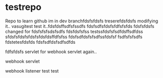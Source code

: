 # testrepo
Repo to learn github
im in dev branchfdsfsfdsfs
treserefdsfdsfs
modifying it.. vasugitest
test it..fdsfdsffsdfsfssdfs
fdsfsdfsfdsfsfdfsfsfds
fdsfsfdsfs
changed for fdsfsfsfsdsfsdfs fdsfdsfsfss
testssfdsfsfsdfdsffsdfdss
sfdsfsfdsfsfdsfsfdsfdsffdfsfss
fdsfsdfdsfsfsdfssfdsfsf
fsdfsfsfsdfs
fdstetesfdsfds
fdsfsdfdsfsdfsdfds

fdfsfdsfs
servlet for webhook
servlet again..

webhook servlet

webhook listener
test
test
